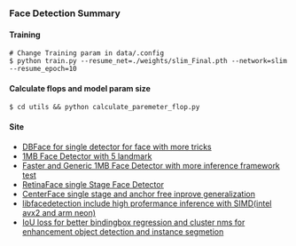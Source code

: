 <!--
 * @Author: your name
 * @Date: 2020-05-23 21:58:08
 * @LastEditTime: 2020-06-04 21:07:16
 * @LastEditors: Please set LastEditors
 * @Description: In User Settings Edit
 * @FilePath: /FaceDetect/README.md
--> 
### Face Detection Summary



#### Training
```
# Change Training param in data/.config
$ python train.py --resume_net=./weights/slim_Final.pth --network=slim --resume_epoch=10
```

#### Calculate flops and model param size
```
$ cd utils && python calculate_paremeter_flop.py
```

#### Site
- [DBFace for single detector for face with more tricks](https://github.com/dlunion/DBFace)
- [1MB Face Detector with 5 landmark](https://github.com/biubug6/Face-Detector-1MB-with-landmark)
- [Faster and Generic 1MB Face Detector with more inference framework test](https://github.com/Linzaer/Ultra-Light-Fast-Generic-Face-Detector-1MB/blob/master/README_CN.md)
- [RetinaFace single Stage Face Detector](https://github.com/deepinsight/insightface/tree/master/RetinaFace)
- [CenterFace single stage and anchor free inprove generalization](https://github.com/Star-Clouds/CenterFace)
- [libfacedetection include high profermance inference with SIMD(intel avx2 and arm neon)](https://github.com/ShiqiYu/libfacedetection)
- [IoU loss for better bindingbox regression and cluster nms for enhancement object detection and instance segmetion](https://github.com/Zzh-tju/DIoU-SSD-pytorch)

